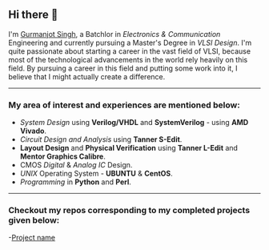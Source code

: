 ## Hi there 👋

I'm [Gurmanjot Singh](https://www.linkedin.com/in/gurmanjot-singh-57756a219/), a Batchlor in <i>Electronics & Communication</i> Engineering and currently pursuing a Master's Degree in <i>VLSI Design</i>. I'm quite passionate about starting a career in the vast field of VLSI, because most of the technological advancements in the world rely heavily on this field. By pursuing a career in this field and putting some work into it, I believe that I might actually create a difference.

---

### My area of interest and experiences are mentioned below:

- _System Design_ using **Verilog/VHDL** and **SystemVerilog** - using **AMD Vivado**.
- _Circuit Design and Analysis_ using **Tanner S-Edit**.
- **Layout Design** and **Physical Verification** using **Tanner L-Edit** and **Mentor Graphics Calibre**.
- CMOS _Digital_ & _Analog IC_ Design.
- _UNIX_ Operating System - **UBUNTU** & **CentOS**.
- _Programming_ in **Python** and **Perl**.

---

### Checkout my repos corresponding to my completed projects given below:

-[Project name](Repo_link)

